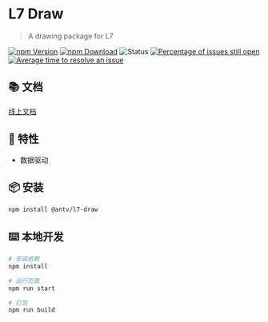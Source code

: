 # L7 Draw

> A drawing package for L7

[![npm Version](https://img.shields.io/npm/v/@antv/l7-draw.svg)](https://www.npmjs.com/package/@antv/l7-draw)
[![npm Download](https://img.shields.io/npm/dm/@antv/l7-draw.svg)](https://www.npmjs.com/package/@antv/l7-draw)
![Status](https://badgen.net/github/status/antvis/l7-draw)
[![Percentage of issues still open](http://isitmaintained.com/badge/open/antvis/l7-draw.svg)](http://isitmaintained.com/project/antvis/l7-draw 'Percentage of issues still open')
[![Average time to resolve an issue](http://isitmaintained.com/badge/resolution/antvis/l7-draw.svg)](http://isitmaintained.com/project/antvis/l7-draw 'Average time to resolve an issue')

## 📚 文档

[线上文档](https://antv.vision/l7-draw-2.0-site/)

## 🎁 特性

- 数据驱动

## 📦 安装

```bash
npm install @antv/l7-draw
```

## ⌨️ 本地开发

```bash
# 安装依赖
npm install

# 运行页面
npm run start

# 打包
npm run build
```
